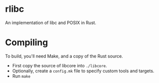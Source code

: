 rlibc
=====

An implementation of libc and POSIX in Rust.

# Compiling

To build, you'll need Make, and a copy of the Rust source.
* First copy the source of libcore into `./libcore`.
* Optionally, create a `config.mk` file to specify custom tools and targets.
* Run `make`
